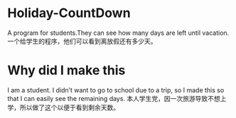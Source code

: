 # Holiday-CountDown
A program for students.They can see how many days are left until vacation.
一个给学生的程序，他们可以看到离放假还有多少天。
# Why did I make this
I am a student. I didn’t want to go to school due to a trip, so I made this so that I can easily see the remaining days.
本人学生党，因一次旅游导致不想上学，所以做了这个以便于看到剩余天数。
